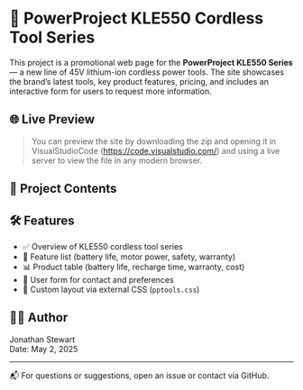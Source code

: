 # 🔧 PowerProject KLE550 Cordless Tool Series

This project is a promotional web page for the **PowerProject KLE550 Series** — a new line of 45V lithium-ion cordless power tools. The site showcases the brand’s latest tools, key product features, pricing, and includes an interactive form for users to request more information.

## 🌐 Live Preview

> You can preview the site by downloading the zip and opening it in VisualStudioCode (https://code.visualstudio.com/) and using a live server to view the file in any modern browser.

## 📁 Project Contents


## 🛠️ Features

- ✅ Overview of KLE550 cordless tool series
- 🧰 Feature list (battery life, motor power, safety, warranty)
- 📊 Product table (battery life, recharge time, warranty, cost)
- 📝 User form for contact and preferences
- 🎨 Custom layout via external CSS (`pptools.css`)

## 🧑‍💻 Author

Jonathan Stewart  
Date: May 2, 2025

---

📬 For questions or suggestions, open an issue or contact via GitHub.
